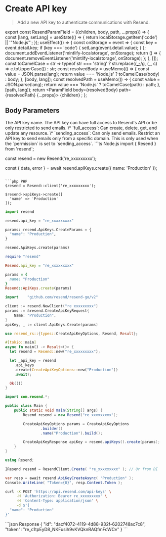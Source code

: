 # Create API key

> Add a new API key to authenticate communications with Resend.

export const ResendParamField = ({children, body, path, ...props}) => {
  const [lang, setLang] = useState(() => {
    return localStorage.getItem('code') || '"Node.js"';
  });
  useEffect(() => {
    const onStorage = event => {
      const key = event.detail.key;
      if (key === 'code') {
        setLang(event.detail.value);
      }
    };
    document.addEventListener('mintlify-localstorage', onStorage);
    return () => {
      document.removeEventListener('mintlify-localstorage', onStorage);
    };
  }, []);
  const toCamelCase = str => typeof str === 'string' ? str.replace(/[_-](\w)/g, (_, c) => c.toUpperCase()) : str;
  const resolvedBody = useMemo(() => {
    const value = JSON.parse(lang);
    return value === 'Node.js' ? toCamelCase(body) : body;
  }, [body, lang]);
  const resolvedPath = useMemo(() => {
    const value = JSON.parse(lang);
    return value === 'Node.js' ? toCamelCase(path) : path;
  }, [path, lang]);
  return <ParamField body={resolvedBody} path={resolvedPath} {...props}>
      {children}
    </ParamField>;
};

## Body Parameters

<ParamField body="name" type="string" required>
  The API key name.
</ParamField>

<ParamField body="permission" type="full_access | sending_access">
  The API key can have full access to Resend's API or be only restricted to send
  emails. \* `full_access`: Can create, delete, get, and update any resource. \*
  `sending_access`: Can only send emails.
</ParamField>

<ResendParamField body="domain_id" type="string">
  Restrict an API key to send emails only from a specific domain. This is only
  used when the `permission` is set to `sending_access`.
</ResendParamField>

<RequestExample>
  ```ts Node.js
  import { Resend } from 'resend';

  const resend = new Resend('re_xxxxxxxxx');

  const { data, error } = await resend.apiKeys.create({ name: 'Production' });
  ```

  ```php PHP
  $resend = Resend::client('re_xxxxxxxxx');

  $resend->apiKeys->create([
    'name' => 'Production'
  ]);
  ```

  ```python Python
  import resend

  resend.api_key = "re_xxxxxxxxx"

  params: resend.ApiKeys.CreateParams = {
    "name": "Production",
  }

  resend.ApiKeys.create(params)
  ```

  ```ruby Ruby
  require "resend"

  Resend.api_key = "re_xxxxxxxxx"

  params = {
    name: "Production"
  }
  Resend::ApiKeys.create(params)
  ```

  ```go Go
  import 	"github.com/resend/resend-go/v2"

  client := resend.NewClient("re_xxxxxxxxx")
  params := &resend.CreateApiKeyRequest{
      Name: "Production",
  }
  apiKey, _ := client.ApiKeys.Create(params)
  ```

  ```rust Rust
  use resend_rs::{types::CreateApiKeyOptions, Resend, Result};

  #[tokio::main]
  async fn main() -> Result<()> {
    let resend = Resend::new("re_xxxxxxxxx");

    let _api_key = resend
      .api_keys
      .create(CreateApiKeyOptions::new("Production"))
      .await?;

    Ok(())
  }
  ```

  ```java Java
  import com.resend.*;

  public class Main {
      public static void main(String[] args) {
          Resend resend = new Resend("re_xxxxxxxxx");

          CreateApiKeyOptions params = CreateApiKeyOptions
                  .builder()
                  .name("Production").build();

          CreateApiKeyResponse apiKey = resend.apiKeys().create(params);
      }
  }
  ```

  ```csharp .NET
  using Resend;

  IResend resend = ResendClient.Create( "re_xxxxxxxxx" ); // Or from DI

  var resp = await resend.ApiKeyCreateAsync( "Production" );
  Console.WriteLine( "Token={0}", resp.Content.Token );
  ```

  ```bash cURL
  curl -X POST 'https://api.resend.com/api-keys' \
       -H 'Authorization: Bearer re_xxxxxxxxx' \
       -H 'Content-Type: application/json' \
       -d $'{
    "name": "Production"
  }'
  ```
</RequestExample>

<ResponseExample>
  ```json Response
  {
    "id": "dacf4072-4119-4d88-932f-6202748ac7c8",
    "token": "re_c1tpEyD8_NKFusih9vKVQknRAQfmFcWCv"
  }
  ```
</ResponseExample>